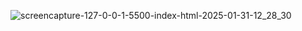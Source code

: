 

![screencapture-127-0-0-1-5500-index-html-2025-01-31-12_28_30](https://github.com/user-attachments/assets/a26e8c23-9d37-4578-844e-1677ba3e56d1)
